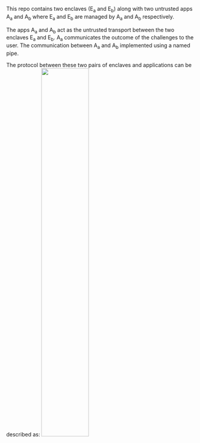 This repo contains two enclaves (E<sub>a</sub> and E<sub>b</sub>) along with two untrusted apps A<sub>a</sub> and A<sub>b</sub>
where E<sub>a</sub> and E<sub>b</sub> are managed by A<sub>a</sub> and A<sub>b</sub> respectively.

The apps A<sub>a</sub> and A<sub>b</sub> act as the untrusted transport between the
two enclaves E<sub>a</sub> and E<sub>b</sub>. A<sub>a</sub> communicates the outcome of the challenges to the user.
The communication between A<sub>a</sub> and A<sub>b</sub> implemented using a named pipe.

The protocol between these two pairs of enclaves and applications can be described as:
<img src="https://github.com/IvanSobko/sgx-enclaves-protocol/blob/master/protocol-figure.png" width=50% height=50%>
